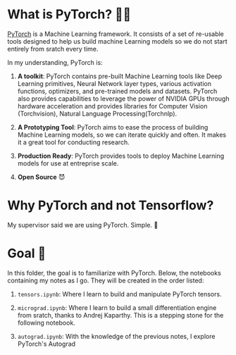# What is PyTorch? 🤔💭

[PyTorch](https://pytorch.org/) is a Machine Learning framework. It consists of a set of re-usable tools designed to help us build machine Learning models so we do not start entirely from sratch every time.

In my understanding, PyTorch is:

1. **A toolkit**: PyTorch contains pre-built Machine Learning tools like Deep Learning primitives, Neural Network layer types, various activation functions, optimizers, and pre-trained models and datasets. PyTorch also provides capabilities to leverage the power of NVIDIA GPUs through hardware acceleration and provides libraries for Computer Vision (Torchvision), Natural Language Processing(Torchnlp).

2. **A Prototyping Tool**: PyTorch aims to ease the process of building Machine Learning models, so we can iterate quickly and often. It makes it a great tool for conducting research.

3. **Production Ready**: PyTorch provides tools to deploy Machine Learning models for use at entreprise scale.

4. **Open Source** 😈

# Why PyTorch and not Tensorflow?

My supervisor said we are using PyTorch. Simple. 🙂

# Goal 🎯

In this folder, the goal is to familiarize with PyTorch. Below, the notebooks containing my notes as I go. They will be created in the order listed:

1. `tensors.ipynb`: Where I learn to build and manipulate PyTorch tensors.

2. `micrograd.ipynb`: Where I learn to build a small differentiation engine from sratch, thanks to Andrej Kaparthy. This is a stepping stone for the following notebook.

3. `autograd.ipynb`: With the knowledge of the previous notes, I explore PyTorch's Autograd